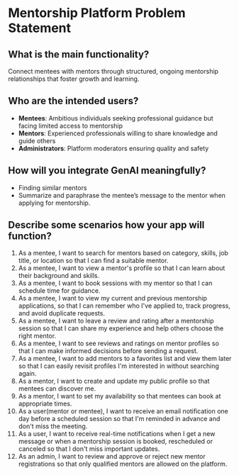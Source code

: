 # Mentorship Platform Problem Statement

## What is the main functionality?
Connect mentees with mentors through structured,
ongoing mentorship relationships that foster growth and learning.

## Who are the intended users?
- **Mentees**: Ambitious individuals seeking professional guidance but facing limited access to mentorship
- **Mentors**: Experienced professionals willing to share knowledge and guide others
- **Administrators**: Platform moderators ensuring quality and safety

## How will you integrate GenAI meaningfully?
- Finding similar mentors
- Summarize and paraphrase the mentee’s message to the mentor when applying for mentorship.

## Describe some scenarios how your app will function?
1. As a mentee, I want to search for mentors based on category, skills, job title, or location so that I can find a suitable mentor.
2. As a mentee, I want to view a mentor's profile so that I can learn about their background and skills.
3. As a mentee, I want to book sessions with my mentor so that I can schedule time for guidance.
4. As a mentee, I want to view my current and previous mentorship applications, so that I can remember who I've applied to, track progress, and avoid duplicate requests.
5. As a mentee, I want to leave a review and rating after a mentorship session so that I can share my experience and help others choose the right mentor.
6. As a mentee, I want to see reviews and ratings on mentor profiles so that I can make informed decisions before sending a request.
7. As a mentee, I want to add mentors to a favorites list and view them later so that I can easily revisit profiles I'm interested in without searching again.
8. As a mentor, I want to create and update my public profile so that mentees can discover me.
9. As a mentor, I want to set my availability so that mentees can book at appropriate times.
10. As a user(mentor or mentee), I want to receive an email notification one day before a scheduled session so that I'm reminded in advance and don't miss the meeting.
11. As a user, I want to receive real-time notifications when I get a new message or when a mentorship session is booked, rescheduled or canceled so that I don't miss important updates.
12. As an admin, I want to review and approve or reject new mentor registrations so that only qualified mentors are allowed on the platform.
